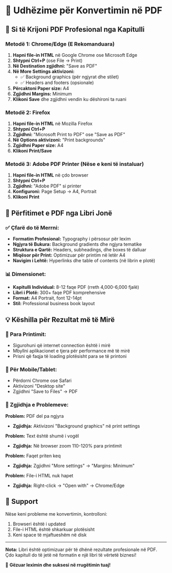 # 📄 Udhëzime për Konvertimin në PDF

## 🎯 Si të Krijoni PDF Profesional nga Kapitulli

### Metodë 1: Chrome/Edge (E Rekomanduara)

1. **Hapni file-in HTML** në Google Chrome ose Microsoft Edge
2. **Shtypni Ctrl+P** (ose File → Print)
3. **Në Destination zgjidhni:** "Save as PDF"
4. **Në More Settings aktivizoni:**
   - ✅ Background graphics (për ngjyrat dhe stilet)
   - ✅ Headers and footers (opsionale)
5. **Përcaktoni Paper size:** A4
6. **Zgjidhni Margins:** Minimum
7. **Klikoni Save** dhe zgjidhni vendin ku dëshironi ta ruani

### Metodë 2: Firefox

1. **Hapni file-in HTML** në Mozilla Firefox
2. **Shtypni Ctrl+P**
3. **Zgjidhni:** "Microsoft Print to PDF" ose "Save as PDF"
4. **Në Options aktivizoni:** "Print backgrounds"
5. **Zgjidhni Paper size:** A4
6. **Klikoni Print/Save**

### Metodë 3: Adobe PDF Printer (Nëse e keni të instaluar)

1. **Hapni file-in HTML** në çdo browser
2. **Shtypni Ctrl+P**
3. **Zgjidhni:** "Adobe PDF" si printer
4. **Konfiguroni:** Page Setup → A4, Portrait
5. **Klikoni Print**

## 🚀 Përfitimet e PDF nga Libri Jonë

### ✅ Çfarë do të Merrni:

- **Formatim Profesional:** Typography i përsosur për lexim
- **Ngjyra të Bukura:** Background gradients dhe ngjyra tematike
- **Struktura e Qartë:** Headers, subheadings, dhe boxes të dalluar
- **Miqësor për Print:** Optimizuar për printim në letër A4
- **Navigim i Lehtë:** Hyperlinks dhe table of contents (në librin e plotë)

### 📊 Dimensionet:

- **Kapitulli Individual:** 8-12 faqe PDF (rreth 4,000-6,000 fjalë)
- **Libri i Plotë:** 300+ faqe PDF komprehensive
- **Format:** A4 Portrait, font 12-14pt
- **Stil:** Professional business book layout

## 💡 Këshilla për Rezultat më të Mirë

### 🎨 Para Printimit:
- Sigurohuni që internet connection është i mirë
- Mbyllni aplikacionet e tjera për performance më të mirë
- Prisni që faqja të loading plotësisht para se të printoni

### 📱 Për Mobile/Tablet:
- Përdorni Chrome ose Safari
- Aktivizoni "Desktop site"
- Zgjidhni "Save to Files" → PDF

### 🔧 Zgjidhja e Problemeve:

**Problem:** PDF del pa ngjyra
- **Zgjidhja:** Aktivizoni "Background graphics" në print settings

**Problem:** Text është shumë i vogël
- **Zgjidhja:** Në browser zoom 110-120% para printimit

**Problem:** Faqet priten keq
- **Zgjidhja:** Zgjidhni "More settings" → "Margins: Minimum"

**Problem:** File-i HTML nuk hapet
- **Zgjidhja:** Right-click → "Open with" → Chrome/Edge

## 📧 Support

Nëse keni probleme me konvertimin, kontrolloni:
1. Browseri është i updated
2. File-i HTML është shkarkuar plotësisht
3. Keni space të mjaftueshëm në disk

---

**Nota:** Libri është optimizuar për të dhënë rezultate profesionale në PDF. Çdo kapitull do të jetë në formatin e një libri të vërtetë biznesi!

🎉 **Gëzuar leximin dhe suksesi në rrugëtimin tuaj!**
